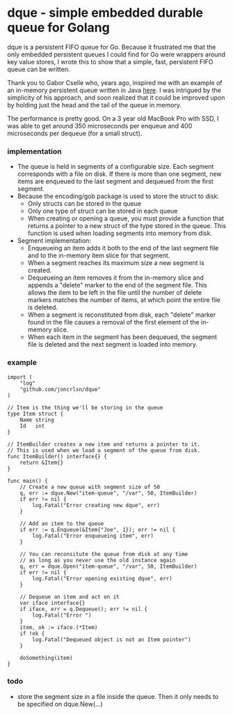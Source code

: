 # dque - simple embedded durable queue for Golang

dque is a persistent FIFO queue for Go.  Because it frustrated me that the only embedded persistent queues I could find for Go were wrappers around key value stores, I wrote this to show that a simple, fast, persistent FIFO queue can be written.

Thank you to Gabor Cselle who, years ago, inspired me with an example of an in-memory persistent queue written in Java [here](http://www.gaborcselle.com/open_source/java/persistent_queue.html).  I was intrigued by the simplicity of his approach, and soon realized that it could be improved upon by holding just the head and the tail of the queue in memory.

The performance is pretty good. On a 3 year old MacBook Pro with SSD, I was able to get around 350 microseconds per enqueue and 400 microseconds per dequeue (for a small struct).

### implementation
* The queue is held in segments of a configurable size. Each segment corresponds with a file on disk. If there is more than one segment, new items are enqueued to the last segment and dequeued from the first segment.
* Because the encoding/gob package is used to store the struct to disk: 
  * Only structs can be stored in the queue
  * Only one type of struct can be stored in each queue
  * When creating or opening a queue, you must provide a function that returns a pointer to a new struct of the type stored in the queue.  This function is used when loading segments into memory from disk.
* Segment implementation:
  * Enqueueing an item adds it both to the end of the last segment file and to the in-memory item slice for that segment.
  * When a segment reaches its maximum size a new segment is created.
  * Dequeueing an item removes it from the in-memory slice and appends a "delete" marker to the end of the segment file.  This allows the item to be left in the file until the number of delete markers matches the number of items, at which point the entire file is deleted.
  * When a segment is reconstituted from disk, each "delete" marker found in the file causes a removal of the first element of the in-memory slice.
  * When each item in the segment has been dequeued, the segment file is deleted and the next segment is loaded into memory.

### example
```golang
import (
	"log"
	"github.com/joncrlsn/dque"
)

// Item is the thing we'll be storing in the queue
type Item struct {
	Name string
	Id   int
}

// ItemBuilder creates a new item and returns a pointer to it.
// This is used when we load a segment of the queue from disk.
func ItemBuilder() interface{} {
	return &Item{}
}

func main() {
	// Create a new queue with segment size of 50
	q, err := dque.New("item-queue", "/var", 50, ItemBuilder)
	if err != nil {
		log.Fatal("Error creating new dque", err)
	}

	// Add an item to the queue
	if err := q.Enqueue(&Item{"Joe", 1}); err != nil {
		log.Fatal("Error enqueueing item", err)
	}

	// You can reconsitute the queue from disk at any time
	// as long as you never use the old instance again
	q, err = dque.Open("item-queue", "/var", 50, ItemBuilder)
	if err != nil {
		log.Fatal("Error opening existing dque", err)
	}

	// Dequeue an item and act on it
	var iface interface{}
	if iface, err = q.Dequeue(); err != nil {
		log.Fatal("Error ")
	}
	item, ok := iface.(*Item)
	if !ok {
		log.Fatal("Dequeued object is not an Item pointer")
	}

	doSomething(item)
}

```

### todo
* store the segment size in a file inside the queue. Then it only needs to be specified on dque.New(...)
